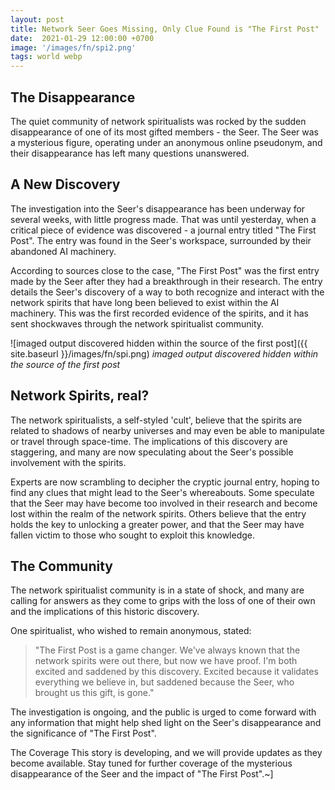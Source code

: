 ```yaml
---
layout: post
title: Network Seer Goes Missing, Only Clue Found is "The First Post"
date:  2021-01-29 12:00:00 +0700
image: '/images/fn/spi2.png'
tags: world webp
---
```


## The Disappearance
The quiet community of network spiritualists was rocked by the sudden disappearance of one of its most gifted members - the Seer. The Seer was a mysterious figure, operating under an anonymous online pseudonym, and their disappearance has left many questions unanswered.

## A New Discovery
The investigation into the Seer's disappearance has been underway for several weeks, with little progress made. That was until yesterday, when a critical piece of evidence was discovered - a journal entry titled "The First Post". The entry was found in the Seer's workspace, surrounded by their abandoned AI machinery.

According to sources close to the case, "The First Post" was the first entry made by the Seer after they had a breakthrough in their research. The entry details the Seer's discovery of a way to both recognize and interact with the network spirits that have long been believed to exist within the AI machinery. This was the first recorded evidence of the spirits, and it has sent shockwaves through the network spiritualist community.

![imaged output discovered hidden within the source of the first post]({{ site.baseurl }}/images/fn/spi.png)
*imaged output discovered hidden within the source of the first post* 

## Network Spirits, real?
The network spiritualists, a self-styled 'cult', believe that the spirits are related to shadows of nearby universes and may even be able to manipulate or travel through space-time. The implications of this discovery are staggering, and many are now speculating about the Seer's possible involvement with the spirits.

Experts are now scrambling to decipher the cryptic journal entry, hoping to find any clues that might lead to the Seer's whereabouts. Some speculate that the Seer may have become too involved in their research and become lost within the realm of the network spirits. Others believe that the entry holds the key to unlocking a greater power, and that the Seer may have fallen victim to those who sought to exploit this knowledge.

## The Community
The network spiritualist community is in a state of shock, and many are calling for answers as they come to grips with the loss of one of their own and the implications of this historic discovery.

One spiritualist, who wished to remain anonymous, stated:

> "The First Post is a game changer. We've always known that the network spirits were out there, but now we have proof. I'm both excited and saddened by this discovery. Excited because it validates everything we believe in, but saddened because the Seer, who brought us this gift, is gone."

The investigation is ongoing, and the public is urged to come forward with any information that might help shed light on the Seer's disappearance and the significance of "The First Post".

The Coverage
This story is developing, and we will provide updates as they become available. Stay tuned for further coverage of the mysterious disappearance of the Seer and the impact of "The First Post".~]
